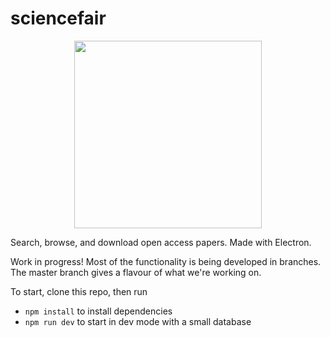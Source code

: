 # sciencefair

<div style="text-align: center;"><img style="width: 300px;" src="https://raw.githubusercontent.com/codeforscience/sciencefair/master/icon/logo.png" /></div>

Search, browse, and download open access papers. Made with Electron.

Work in progress! Most of the functionality is being developed in branches. The master branch gives a flavour of what we're working on.

To start, clone this repo, then run

- `npm install` to install dependencies
- `npm run dev` to start in dev mode with a small database
